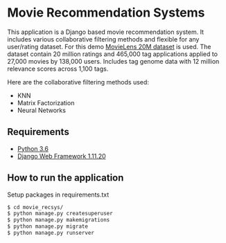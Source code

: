 # Movie Recommendation Systems

This application is a Django based movie recommendation system. It includes various collaborative filtering methods and flexible for any user/rating dataset. For this demo [MovieLens 20M dataset](https://grouplens.org/datasets/movielens/20m/) is used. The dataset contain 20 million ratings and 465,000 tag applications applied to 27,000 movies by 138,000 users. Includes tag genome data with 12 million relevance scores across 1,100 tags.

Here are the collaborative filtering methods used:
* KNN
* Matrix Factorization
* Neural Networks

## Requirements

* [Python 3.6](https://www.python.org/downloads/release/python-360/)
* [Django Web Framework 1.11.20](https://docs.djangoproject.com/en/2.2/releases/1.11.20/)

## How to run the application

Setup packages in requirements.txt

```bash
$ cd movie_recsys/
$ python manage.py createsuperuser
$ python manage.py makemigrations
$ python manage.py migrate
$ python manage.py runserver
```


